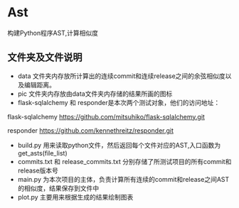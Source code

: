 # Ast
构建Python程序AST,计算相似度
## 文件夹及文件说明
* data 文件夹内存放所计算出的连续commit和连续release之间的余弦相似度以及编辑距离。
* pic 文件夹内存放由data文件夹内存储的结果所画的图标
* flask-sqlalchemy 和 responder是本次两个测试对象，他们的访问地址：

flask-sqlalchemy https://github.com/mitsuhiko/flask-sqlalchemy.git

responder https://github.com/kennethreitz/responder.git
* build.py 用来读取python文件，然后返回每个文件对应的AST,入口函数为get_asts(file_list)
* commits.txt 和 release_commits.txt 分别存储了所测试项目的所有commit和release版本号
* main.py 为本次项目的主体，负责计算所有连续的commit和release之间AST的相似度，结果保存到文件中
* plot.py 主要用来根据生成的结果绘制图表
